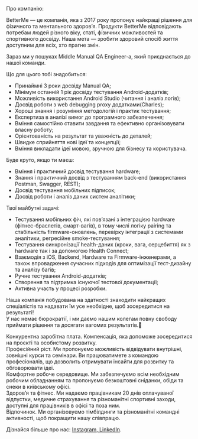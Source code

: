 Про компанію:  
  
BetterMe — це компанія, яка з 2017 року пропонує найкращі рішення для
фізичного та ментального здоров’я. Продукти BetterMe відповідають потребам
людей різного віку, статі, фізичних можливостей та спортивного досвіду. Наша
мета — зробити здоровий спосіб життя доступним для всіх, хто прагне змін.  
  
Зараз ми у пошуках Middle Manual QA Engineer-а, який приєднається до нашої
команди.  
  
Що для цього тобі знадобиться:

  * Принаймні 3 роки досвіду Manual QA;
  * Мінімум останній 1 рік досвіду тестування Android-додатків;
  * Можливість використання Android Studio (читання і аналіз логів);
  * Досвід роботи з web debugging proxy додатками(Charles);
  * Хороші знання і розуміння методологій і практик тестування;
  * Експертиза в аналізі вимог до програмного забезпечення;
  * Вміння самостійно ставити завдання та ефективно організовувати власну роботу;
  * Орієнтованість на результат та уважність до деталей;
  * Швидке сприйняття нові ідеї та концепції;
  * Вміння викладати ідеї мовою, зручною для бізнесу та користувача.

Буде круто, якщо ти маєш:

  * Вміння і практичний досвід тестування hardware;
  * Знання і практичний досвід з тестуванням back-end (використання Postman, Swagger, REST);
  * Досвід тестування мобільних підписок;
  * Досвід роботи і аналіз даних систем аналітики;

Твої майбутні задачі:

  * Тестування мобільних фіч, які пов’язані з інтеграцією hardware (фітнес-браслетів, смарт-вагів), в тому числі логіку pairing та стабільність firmware-оновлень, перевірку інтеграції з системами аналітики, регресійне smoke-тестування;
  * Тестування синхронізації health-даних (кроки, вага, серцебиття) як з hardware так і за допомогою Health Connect;
  * Взаємодія з iOS, Backend, Hardware та Firmware-інженерами, а також впровадження сучасних підходів для оптимізації тест-дизайну та аналізу багів;
  * Ручне тестування Android-додатків;
  * Створення та підтримка існуючої тестової документації;
  * Активна участь у процесі розробки.

Наша компанія побудована на здатності знаходити найкращих спеціалістів та
надавати їм усе необхідне, щоб зосередитися на результаті!  
У нас немає бюрократії, і ми даємо нашим колегам повну свободу приймати
рішення та досягати вагомих результатів.🚀

Конкурентна заробітна плата. Компенсація, яка допоможе зосередитися на проєкті
та особистому розвитку.  
Професійний ріст. Ми пропонуємо можливість відвідувати внутрішні, зовнішні
курси та семінари. Ви працюватимете з командою професіоналів, що дозволить
отримувати інсайти для розвитку та обговорювати ідеї.  
Комфортне робоче середовище. Ми забезпечуємо всім необхідним робочим
обладнанням та пропонуємо безкоштовні сніданки, обіди та снеки в київському
офісі.  
Здоров’я та фітнес. Ми надаємо працівникам 20 днів оплачуваної відпустки,
медичне страхування та різноманітні спортивні заходи, доступні для працівників
в офісі та поза ним.  
Відпочинок. Ми організовуємо тімбілдинги та різноманітні командні активності,
щоб покращити нашу співпрацю.  
  
Дізнайся більше про нас:
[Instagram](https://www.instagram.com/teambetterme/?igshid=MzRlODBiNWFlZA%3D%3D),[
LinkedIn](https://www.linkedin.com/company/betterme-apps/).